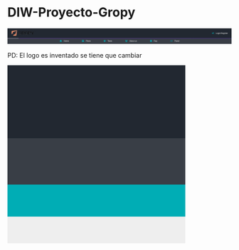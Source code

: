 # DIW-Proyecto-Gropy

![nav-jesus](./assets/images/nav-Jesus.gif)

PD: El logo es inventado se tiene que cambiar

![color-palette](./assets/images/colorPalette.png)
